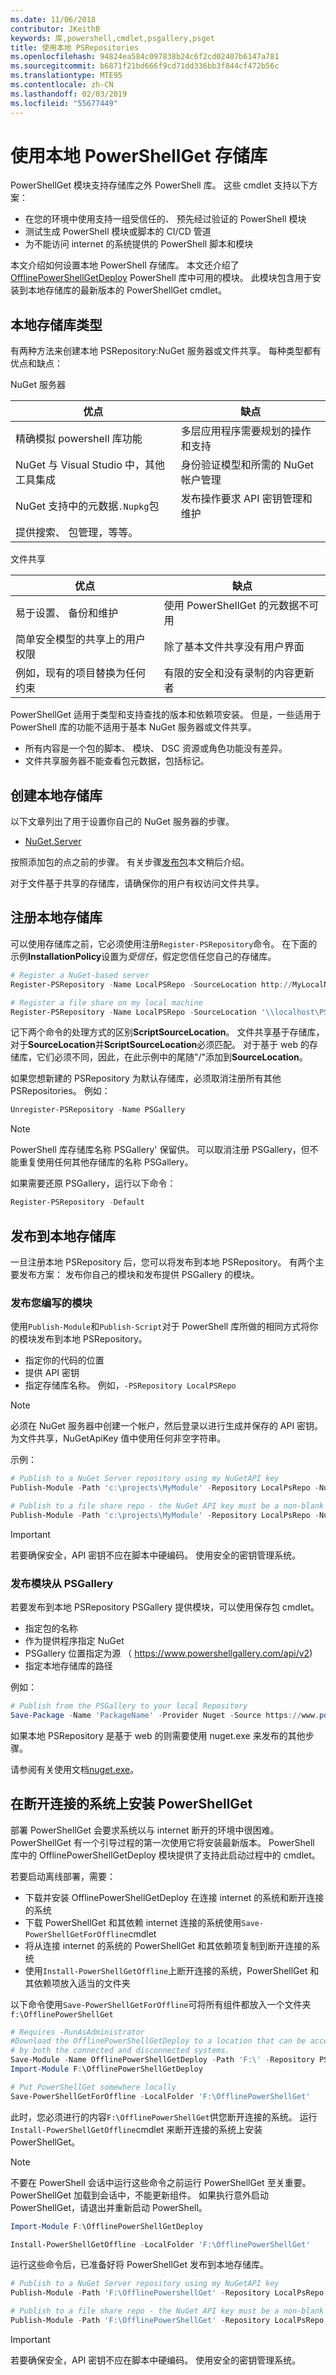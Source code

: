 ```yaml
---
ms.date: 11/06/2018
contributor: JKeithB
keywords: 库,powershell,cmdlet,psgallery,psget
title: 使用本地 PSRepositories
ms.openlocfilehash: 94824ea584c097838b24c6f2cd02407b6147a781
ms.sourcegitcommit: b6871f21bd666f9cd71dd336bb3f844cf472b56c
ms.translationtype: MTE95
ms.contentlocale: zh-CN
ms.lasthandoff: 02/03/2019
ms.locfileid: "55677449"
---
```

# <a name="working-with-local-powershellget-repositories"></a>使用本地 PowerShellGet 存储库

PowerShellGet 模块支持存储库之外 PowerShell 库。
这些 cmdlet 支持以下方案：

- 在您的环境中使用支持一组受信任的、 预先经过验证的 PowerShell 模块
- 测试生成 PowerShell 模块或脚本的 CI/CD 管道
- 为不能访问 internet 的系统提供的 PowerShell 脚本和模块

本文介绍如何设置本地 PowerShell 存储库。 本文还介绍了[OfflinePowerShellGetDeploy][] PowerShell 库中可用的模块。 此模块包含用于安装到本地存储库的最新版本的 PowerShellGet cmdlet。

## <a name="local-repository-types"></a>本地存储库类型

有两种方法来创建本地 PSRepository:NuGet 服务器或文件共享。 每种类型都有优点和缺点：

NuGet 服务器

| 优点| 缺点 |
| --- | --- |
| 精确模拟 powershell 库功能 | 多层应用程序需要规划的操作和支持 |
| NuGet 与 Visual Studio 中，其他工具集成 | 身份验证模型和所需的 NuGet 帐户管理 |
| NuGet 支持中的元数据`.Nupkg`包 | 发布操作要求 API 密钥管理和维护 |
| 提供搜索、 包管理，等等。 | |

文件共享

| 优点| 缺点 |
| --- | --- |
| 易于设置、 备份和维护 | 使用 PowerShellGet 的元数据不可用 |
| 简单安全模型的共享上的用户权限 | 除了基本文件共享没有用户界面 |
| 例如，现有的项目替换为任何约束 | 有限的安全和没有录制的内容更新者 |

PowerShellGet 适用于类型和支持查找的版本和依赖项安装。
但是，一些适用于 PowerShell 库的功能不适用于基本 NuGet 服务器或文件共享。

- 所有内容是一个包的脚本、 模块、 DSC 资源或角色功能没有差异。
- 文件共享服务器不能查看包元数据，包括标记。

## <a name="creating-a-local-repository"></a>创建本地存储库

以下文章列出了用于设置你自己的 NuGet 服务器的步骤。

- [NuGet.Server][]

按照添加包的点之前的步骤。 有关步骤[发布包](#publishing-to-a-local-repository)本文稍后介绍。

对于文件基于共享的存储库，请确保你的用户有权访问文件共享。

## <a name="registering-a-local-repository"></a>注册本地存储库

可以使用存储库之前，它必须使用注册`Register-PSRepository`命令。
在下面的示例**InstallationPolicy**设置为*受信任*，假定您信任您自己的存储库。

```powershell
# Register a NuGet-based server
Register-PSRepository -Name LocalPSRepo -SourceLocation http://MyLocalNuget/Api/V2/ -ScriptSourceLocation http://MyLocalNuget/Api/V2 -InstallationPolicy Trusted

# Register a file share on my local machine
Register-PSRepository -Name LocalPSRepo -SourceLocation '\\localhost\PSRepoLocal\' -ScriptSourceLocation '\\localhost\PSRepoLocal\' -InstallationPolicy Trusted
```

记下两个命令的处理方式的区别**ScriptSourceLocation**。 文件共享基于存储库，对于**SourceLocation**并**ScriptSourceLocation**必须匹配。 对于基于 web 的存储库，它们必须不同，因此，在此示例中的尾随"/"添加到**SourceLocation**。

如果您想新建的 PSRepository 为默认存储库，必须取消注册所有其他 PSRepositories。 例如：

```powershell
Unregister-PSRepository -Name PSGallery
```

> [!NOTE]
> PowerShell 库存储库名称 PSGallery' 保留供。 可以取消注册 PSGallery，但不能重复使用任何其他存储库的名称 PSGallery。

如果需要还原 PSGallery，运行以下命令：

```powershell
Register-PSRepository -Default
```

## <a name="publishing-to-a-local-repository"></a>发布到本地存储库

一旦注册本地 PSRepository 后，您可以将发布到本地 PSRepository。 有两个主要发布方案： 发布你自己的模块和发布提供 PSGallery 的模块。

### <a name="publishing-a-module-you-authored"></a>发布您编写的模块

使用`Publish-Module`和`Publish-Script`对于 PowerShell 库所做的相同方式将你的模块发布到本地 PSRepository。

- 指定你的代码的位置
- 提供 API 密钥
- 指定存储库名称。 例如，`-PSRepository LocalPSRepo`

> [!NOTE]
> 必须在 NuGet 服务器中创建一个帐户，然后登录以进行生成并保存的 API 密钥。
> 为文件共享，NuGetApiKey 值中使用任何非空字符串。

示例：

```powershell
# Publish to a NuGet Server repository using my NuGetAPI key
Publish-Module -Path 'c:\projects\MyModule' -Repository LocalPsRepo -NuGetApiKey 'oy2bi4avlkjolp6bme6azdyssn6ps3iu7ib2qpiudrtbji'

# Publish to a file share repo - the NuGet API key must be a non-blank string
Publish-Module -Path 'c:\projects\MyModule' -Repository LocalPsRepo -NuGetApiKey 'AnyStringWillDo'
```

> [!IMPORTANT]
> 若要确保安全，API 密钥不应在脚本中硬编码。 使用安全的密钥管理系统。

### <a name="publishing-a-module-from-the-psgallery"></a>发布模块从 PSGallery

若要发布到本地 PSRepository PSGallery 提供模块，可以使用保存包 cmdlet。

- 指定包的名称
- 作为提供程序指定 NuGet
- PSGallery 位置指定为源 （ https://www.powershellgallery.com/api/v2)
- 指定本地存储库的路径

例如：

```powershell
# Publish from the PSGallery to your local Repository
Save-Package -Name 'PackageName' -Provider Nuget -Source https://www.powershellgallery.com/api/v2 -Path '\\localhost\PSRepoLocal\'
```

如果本地 PSRepository 是基于 web 的则需要使用 nuget.exe 来发布的其他步骤。

请参阅有关使用文档[nuget.exe][]。

## <a name="installing-powershellget-on-a-disconnected-system"></a>在断开连接的系统上安装 PowerShellGet

部署 PowerShellGet 会要求系统以与 internet 断开的环境中很困难。 PowerShellGet 有一个引导过程的第一次使用它将安装最新版本。 PowerShell 库中的 OfflinePowerShellGetDeploy 模块提供了支持此启动过程中的 cmdlet。

若要启动离线部署，需要：

- 下载并安装 OfflinePowerShellGetDeploy 在连接 internet 的系统和断开连接的系统
- 下载 PowerShellGet 和其依赖 internet 连接的系统使用`Save-PowerShellGetForOffline`cmdlet
- 将从连接 internet 的系统的 PowerShellGet 和其依赖项复制到断开连接的系统
- 使用`Install-PowerShellGetOffline`上断开连接的系统，PowerShellGet 和其依赖项放入适当的文件夹

以下命令使用`Save-PowerShellGetForOffline`可将所有组件都放入一个文件夹 `f:\OfflinePowerShellGet`

```powershell
# Requires -RunAsAdministrator
#Download the OfflinePowerShellGetDeploy to a location that can be accessed
# by both the connected and disconnected systems.
Save-Module -Name OfflinePowerShellGetDeploy -Path 'F:\' -Repository PSGallery
Import-Module F:\OfflinePowerShellGetDeploy

# Put PowerShellGet somewhere locally
Save-PowerShellGetForOffline -LocalFolder 'F:\OfflinePowerShellGet'
```

此时，您必须进行的内容`F:\OfflinePowerShellGet`供您断开连接的系统。 运行`Install-PowerShellGetOffline`cmdlet 来断开连接的系统上安装 PowerShellGet。

> [!NOTE]
> 不要在 PowerShell 会话中运行这些命令之前运行 PowerShellGet 至关重要。 PowerShellGet 加载到会话中，不能更新组件。 如果执行意外启动 PowerShellGet，请退出并重新启动 PowerShell。

```powershell
Import-Module F:\OfflinePowerShellGetDeploy

Install-PowerShellGetOffline -LocalFolder 'F:\OfflinePowerShellGet'
```

运行这些命令后，已准备好将 PowerShellGet 发布到本地存储库。

```powershell
# Publish to a NuGet Server repository using my NuGetAPI key
Publish-Module -Path 'F:\OfflinePowershellGet' -Repository LocalPsRepo -NuGetApiKey 'oy2bi4avlkjolp6bme6azdyssn6ps3iu7ib2qpiudrtbji'

# Publish to a file share repo - the NuGet API key must be a non-blank string
Publish-Module -Path 'F:\OfflinePowerShellGet' -Repository LocalPsRepo -NuGetApiKey 'AnyStringWillDo'
```

> [!IMPORTANT]
> 若要确保安全，API 密钥不应在脚本中硬编码。 使用安全的密钥管理系统。

<!-- external links -->
[OfflinePowerShellGetDeploy]: https://www.powershellgallery.com/packages/OfflinePowerShellGetDeploy/0.1.1
[Nuget.Server]: /nuget/hosting-packages/nuget-server
[nuget.exe]: /nuget/tools/nuget-exe-cli-reference
